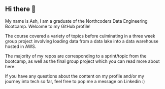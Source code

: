 ## Hi there 👋

My name is Ash, I am a graduate of the Northcoders Data Engineering Bootcamp. Welcome to my GitHub profile! 

The course covered a variety of topics before culminating in a three week group project involving loading data from a data lake into
a data warehouse hosted in AWS.

The majority of my repos are corresponding to a sprint/topic from the bootcamp, as well as the final group project which you can read more about here. 

If you have any questions about the content on my profile and/or my journey into tech so far, feel free to pop me a message on Linkedin :) 
<!--
**AshDL1994/AshDL1994** is a ✨ _special_ ✨ repository because its `README.md` (this file) appears on your GitHub profile.

Here are some ideas to get you started:

- 🔭 I’m currently working on ...
- 🌱 I’m currently learning ...
- 👯 I’m looking to collaborate on ...
- 🤔 I’m looking for help with ...
- 💬 Ask me about ...
- 📫 How to reach me: ...
- 😄 Pronouns: ...
- ⚡ Fun fact: ...
-->
